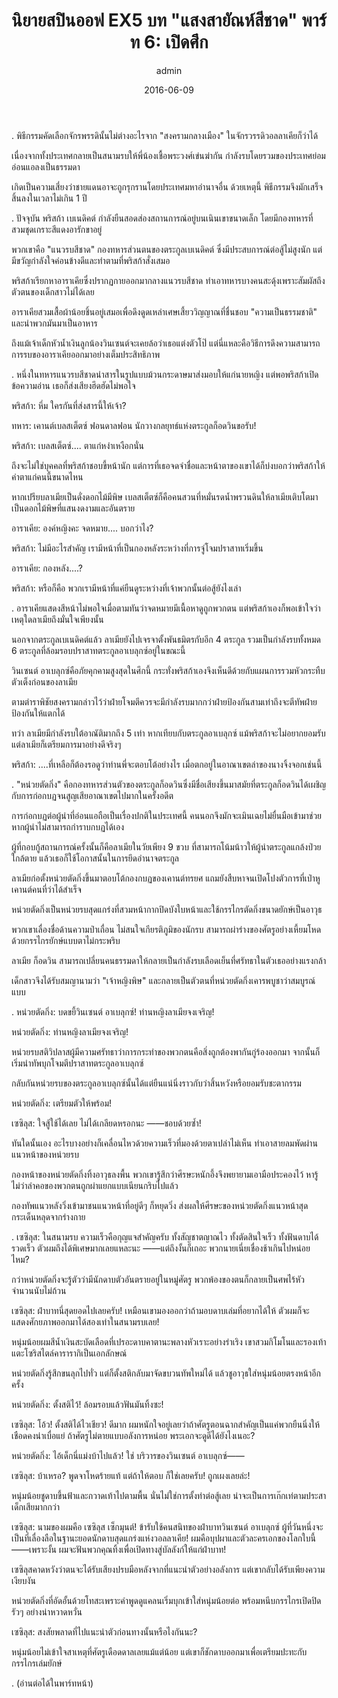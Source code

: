 ﻿---
title: 'นิยายสปินออฟ EX5 บท "แสงสายัณห์สีชาด" พาร์ท 6: เปิดศึก'
description: 'นิยายสปินออฟ EX5 บท "แสงสายัณห์สีชาด" พาร์ท 6: เปิดศึก'
date: 2016-06-09
image: "@assets/blog/ex5-9.webp"
imageAlt: re zero EX5 แปลไทย
categories: [ex5]
author: admin
tags: [rezeroex5]
hideToc: true
---
.
พิธีกรรมคัดเลือกจักรพรรดินั้นไม่ต่างอะไรจาก "สงครามกลางเมือง" ในจักรวรรดิวอลลาเคียก็ว่าได้

เนื่องจากทั้งประเทศกลายเป็นสนามรบให้พี่น้องเชื้อพระวงศ์เข่นฆ่ากัน กำลังรบโดยรวมของประเทศย่อมอ่อนแอลงเป็นธรรมดา

เกิดเป็นความเสี่ยงว่าชายแดนอาจะถูกรุกรานโดยประเทศมหาอำนาจอื่น ด้วยเหตุนี้ พิธีกรรมจึงมักเสร็จสิ้นลงในเวลาไม่เกิน 1 ปี

.
ปัจจุบัน พริสก้า เบเนดิคต์ กำลังยืนสอดส่องสถานการณ์อยู่บนเนินเขาขนาดเล็ก โดยมีกองทหารที่สวมชุดเกราะสีแดงอารักขาอยู่

พวกเขาคือ "แนวรบสีชาด" กองทหารส่วนตนของตระกูลเบเนดิคต์ ซึ่งมีประสบการณ์ต่อสู้ไม่สูงนัก แต่มีขวัญกำลังใจค่อนข้างดีและทำตามที่พริสก้าสั่งเสมอ

พริสก้าเรียกหาอาราเคียซึ่งปรากฏกายออกมากลางแนวรบสีชาด ทำเอาทหารบางคนสะดุ้งเพราะสัมผัสถึงตัวตนของเด็กสาวไม่ได้เลย

อาราเคียสวมเสื้อผ้าน้อยชิ้นอยู่เสมอเพื่อดึงดูดเหล่าเศษเสี้ยววิญญาณที่ชื่นชอบ "ความเป็นธรรมชาติ" และนำพวกมันมาเป็นอาหาร

ถึงแม้เจ้าเด็กหัวน้ำเงินลูกน้องวินเซนต์จะเคยล้อว่าเธอแต่งตัวโป๊ แต่นี่แหละคือวิธีการดึงความสามารถการรบของอาราเคียออกมาอย่างเต็มประสิทธิภาพ

.
หนึ่งในทหารแนวรบสีชาดนำสารในรูปแบบม้วนกระดาษมาส่งมอบให้แก่นายหญิง แต่พอพริสก้าเปิดข้อความอ่าน เธอก็ส่งเสียงฮึดฮัดไม่พอใจ

พริสก้า: หึ่ม ใครกันที่ส่งสารนี้ให้เจ้า?

ทหาร: เคานต์เบลสเต็ตซ์ ฟอนดาลฟอน นักวางกลยุทธ์แห่งตระกูลก็อดวินขอรับ!

พริสก้า: เบลสเต็ตซ์.... ตาแก่หงำเหงือกนั่น

ถึงจะไม่ใช่บุคคลที่พริสก้าชอบขี้หน้านัก แต่การที่เธอจดจำชื่อและหน้าตาของเขาได้ก็บ่งบอกว่าพริสก้าให้ค่าตาแก่คนนี้ขนาดไหน

หากเปรียบลาเมียเป็นดั่งดอกไม้มีพิษ เบลสเต็ตซ์ก็คือคนสวนที่หมั่นรดน้ำพรวนดินให้ลาเมียเติบโตมาเป็นดอกไม้พิษที่แสนงดงามและอันตราย

อาราเคีย: องค์หญิงคะ จดหมาย.... บอกว่าไง?

พริสก้า: ไม่มีอะไรสำคัญ เรามีหน้าที่เป็นกองหลังระหว่างที่การจู่โจมปราสาทเริ่มขึ้น

อาราเคีย: กองหลัง....?

พริสก้า: หรือก็คือ พวกเรามีหน้าที่แค่ยืนดูระหว่างที่เจ้าพวกนั้นต่อสู้ยังไงเล่า

.
อาราเคียแสดงสีหน้าไม่พอใจเมื่อตามทันว่าจดหมายมีเนื้อหาดูถูกพวกตน แต่พริสก้าเองก็พอเข้าใจว่าเหตุใดลาเมียถึงมั่นใจเพียงนั้น

นอกจากตระกูลเบเนดิคต์แล้ว ลาเมียยังไปเจรจาตั้งพันธมิตรกับอีก 4 ตระกูล รวมเป็นกำลังรบทั้งหมด 6 ตระกูลที่ล้อมรอบปราสาทตระกูลอาเบลุกซ์อยู่ในขณะนี้

วินเซนต์ อาเบลุกซ์คือภัยคุกคามสูงสุดในศึกนี้ กระทั่งพริสก้าเองจึงเห็นดีด้วยกับแผนการรวมหัวกระทืบตัวเต็งก่อนของลาเมีย

ตามตำราพิชัยสงครามกล่าวไว้ว่าฝ่ายโจมตีควรจะมีกำลังรบมากกว่าฝ่ายป้องกันสามเท่าถึงจะตีทัพฝ่ายป้องกันให้แตกได้

ทว่า ลาเมียมีกำลังรบใต้อาณัติมากถึง 5 เท่า หากเทียบกับตระกูลอาเบลุกซ์ แม้พริสก้าจะไม่อยากยอมรับ แต่ลาเมียก็เตรียมการมาอย่างดีจริงๆ

พริสก้า: ....ที่เหลือก็ต้องรอดูว่าท่านพี่จะตอบโต้อย่างไร เมื่อตกอยู่ในอาณาเขตล่าของนางจิ้งจอกเช่นนี้

.
"หน่วยตัดกิ่ง" คือกองทหารส่วนตัวของตระกูลก็อดวินซึ่งมีชื่อเสียงขึ้นมาสมัยที่ตระกูลก็อดวินได้เผชิญกับการก่อกบฏจนสูญเสียอาณาเขตไปมากในครั้งอดีต

การก่อกบฏต่อผู้นำที่อ่อนแอถือเป็นเรื่องปกติในประเทศนี้ คนนอกจึงมักจะเมินเฉยไม่ยื่นมือเข้ามาช่วยหากผู้นำไม่สามารถกำราบกบฏได้เอง

ผู้ที่กอบกู้สถานการณ์ครั้งนั้นก็คือลาเมียในวัยเพียง 9 ขวบ ที่สามารถโน้มน้าวให้ผู้นำตระกูลแกล้งป่วยใกล้ตาย แล้วเธอก็ใช้โอกาสนั้นในการยึดอำนาจตระกูล

ลาเมียก่อตั้งหน่วยตัดกิ่งขึ้นมาตอบโต้กองกบฏของเคานต์ทรยศ แถมยังสืบหาจนเปิดโปงตัวการที่เป่าหูเคานต์คนที่ว่าได้สำเร็จ

หน่วยตัดกิ่งเป็นหน่วยรบสุดแกร่งที่สวมหน้ากากปิดบังใบหน้าและใช้กรรไกรตัดกิ่งขนาดยักษ์เป็นอาวุธ

พวกเขาเลื่องชื่อด้านความป่าเถื่อน ไม่สนใจเกียรติภูมิของนักรบ สามารถผ่าร่างของศัตรูอย่างเหี้ยมโหดด้วยกรรไกรยักษ์แบบตาไม่กระพริบ

ลาเมีย ก็อดวิน สามารถเปลี่ยนคนธรรมดาให้กลายเป็นกำลังรบเลือดเย็นที่ศรัทธาในตัวเธออย่างแรงกล้า

เด็กสาวจึงได้รับสมญานามว่า "เจ้าหญิงพิษ" และกลายเป็นตัวตนที่หน่วยตัดกิ่งเคารพบูชาว่าสมบูรณ์แบบ

.
หน่วยตัดกิ่ง: บดขยี้วินเซนต์ อาเบลุกซ์! ท่านหญิงลาเมียจงเจริญ!

หน่วยตัดกิ่ง: ท่านหญิงลาเมียจงเจริญ!

หน่วยรบสติวิปลาสผู้มีความศรัทธาว่าการกระทำของพวกตนคือสิ่งถูกต้องพากันกู่ร้องออกมา จากนั้นก็เริ่มนำทัพบุกโจมตีปราสาทตระกูลอาเบลุกซ์

กลับกันหน่วยรบของตระกูลอาเบลุกซ์นั้นได้แต่ยืนแน่นิ่งราวกับว่าสิ้นหวังหรือยอมรับชะตากรรม

หน่วยตัดกิ่ง: เตรียมตัวให้พร้อม!

เซซิลุส: ใจสู้ใช้ได้เลย ไม่ได้เกลียดหรอกนะ ――ชอบด้วยซ้ำ!

ทันใดนั้นเอง อะไรบางอย่างก็เคลื่อนไหวด้วยความเร็วที่มองด้วยตาเปล่าไม่เห็น ทำเอาสายลมพัดผ่านแนวหน้าของหน่วยรบ

กองหน้าของหน่วยตัดกิ่งทิ้งอาวุธลงพื้น พวกเขารู้สึกว่าศีรษะหนักอึ้งจึงพยายามเอามือประคองไว้ หารู้ไม่ว่าลำคอของพวกตนถูกผ่าแยกแบบเนียนกริบไปแล้ว

กองทัพแนวหลังวิ่งเข้ามาชนแนวหน้าที่อยู่ดีๆ ก็หยุดวิ่ง ส่งผลให้ศีรษะของหน่วยตัดกิ่งแนวหน้าสุดกระเด็นหลุดจากร่างกาย

.
เซซิลุส: ในสนามรบ ความเร็วคือกุญแจสำคัญครับ ทั้งสัญชาตญาณไว ทั้งตัดสินใจเร็ว ทั้งฟันดาบได้รวดเร็ว ตัวผมถึงได้พิเศษมากเลยแหละนะ ――แต่ถึงงั้นก็เถอะ พวกนายเนี่ยเชื่องช้าเกินไปหน่อยไหม?

กว่าหน่วยตัดกิ่งจะรู้ตัวว่ามีนักดาบตัวอันตรายอยู่ในหมู่ศัตรู พวกพ้องของตนก็กลายเป็นศพไร้หัวจำนวนนับไม่ถ้วน

เซซิลุส: ฝ่าบาทนี่สุดยอดไปเลยครับ! เหมือนเขามองออกว่าถ้ามอบดาบเล่มที่อยากได้ให้ ตัวผมก็จะแสดงศักยภาพออกมาได้สองเท่าในสนามรบเลย!

หนุ่มน้อยผมสีน้ำเงินสะบัดเลือดที่เปรอะดาบคาตานะพลางหัวเราะอย่างร่าเริง เขาสวมกิโมโนและรองเท้าแตะโซริสไตล์คารารากิเป็นเอกลักษณ์

หน่วยตัดกิ่งรู้สึกขนลุกไปทั่ว แต่ก็ตั้งสติกลับมาจัดขบวนทัพใหม่ได้ แล้วชูอาวุธใส่หนุ่มน้อยตรงหน้าอีกครั้ง

หน่วยตัดกิ่ง: ตั้งสติไว้! ล้อมรอบแล้วฟันมันทิ้งซะ!

เซซิลุส: โอ้ว! ตั้งสติได้ไวเชียว! ดีมาก ผมหนักใจอยู่เลยว่าถ้าศัตรูตอนฉากสำคัญเป็นแค่พวกยืนนิ่งให้เชือดคงน่าเบื่อแย่ ถ้าศัตรูไม่ตายแบบอลังการหน่อย พระเอกจะดูดีได้ยังไงเนอะ?

หน่วยตัดกิ่ง: ไอ้เด็กนี่แม่งบ้าไปแล้ว! ใช่ บริวารของวินเซนต์ อาเบลุกซ์――

เซซิลุส: บ้าเหรอ? พูดจาโหดร้ายแท้ แต่ถ้าให้ตอบ ก็ใช่เลยครับ! ถูกเผงเลยล่ะ!

หนุ่มน้อยชูดาบขึ้นฟ้าและกวาดเท้าไปตามพื้น นั่นไม่ใช่การตั้งท่าต่อสู้เลย น่าจะเป็นการเก๊กเท่ตามประสาเด็กเสียมากกว่า

เซซิลุส: นามของผมคือ เซซิลุส เซ็กมุนต์! ข้ารับใช้คนสนิทของฝ่าบาทวินเซนต์ อาเบลุกซ์ ผู้ที่วันหนึ่งจะเป็นที่เลื่องลือในฐานะยอดนักดาบสุดแกร่งแห่งวอลลาเคีย! ผมคือบุปผาและตัวละครเอกของโลกใบนี้ ――เพราะงั้น ผมจะฟันพวกคุณทิ้งเพื่อเปิดทางสู่บัลลังก์ให้แก่ฝ่าบาท!

เซซิลุสคาดหวังว่าตนจะได้รับเสียงปรบมือหลังจากที่แนะนำตัวอย่างอลังการ แต่เขากลับได้รับเพียงความเงียบงัน

หน่วยตัดกิ่งที่อัดอั้นด้วยโทสะเพราะคำพูดดูแคลนเริ่มบุกเข้าใส่หนุ่มน้อยต่อ พร้อมหนีบกรรไกรเปิดปิดรัวๆ อย่างน่าหวาดหวั่น

เซซิลุส: สงสัยพลาดที่ไปแนะนำตัวก่อนทางนั้นหรือไงกันนะ?

หนุ่มน้อยไม่เข้าใจสาเหตุที่ศัตรูเดือดดาลเลยแม้แต่น้อย แต่เขาก็ชักดาบออกมาเพื่อเตรียมปะทะกับกรรไกรเล่มยักษ์

.
(อ่านต่อได้ในพาร์ทหน้า)


